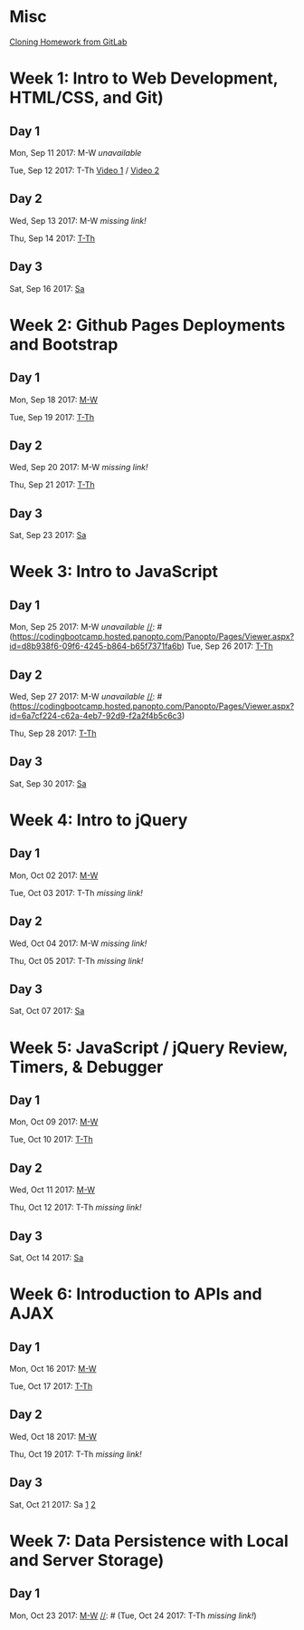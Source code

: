 # Misc
[Cloning Homework from GitLab](https://codingbootcamp.hosted.panopto.com/Panopto/Pages/Viewer.aspx?id=aebbfab4-ac5e-4bdd-9ba4-5bf462dc9dfa)



# Week 1: Intro to Web Development, HTML/CSS, and Git)
## Day 1
Mon, Sep 11 2017: M-W *unavailable*

Tue, Sep 12 2017: T-Th 
[Video 1](https://codingbootcamp.hosted.panopto.com/Panopto/Pages/Viewer.aspx?id=e9a30c5d-ee49-4eb9-a18c-2785d1bc3591) /
[Video 2](https://codingbootcamp.hosted.panopto.com/Panopto/Pages/Viewer.aspx?id=f6dc4455-45ea-4aa3-b018-7202f96b4287)

## Day 2
Wed, Sep 13 2017: M-W *missing link!*

Thu, Sep 14 2017: [T-Th](https://codingbootcamp.hosted.panopto.com/Panopto/Pages/Viewer.aspx?id=2411d1d5-4431-4c76-9159-fa9122605488)

## Day 3
Sat, Sep 16 2017: [Sa](https://codingbootcamp.hosted.panopto.com/Panopto/Pages/Viewer.aspx?id=9d58497a-2466-482a-8b70-ac3f63623fe6)




# Week 2: Github Pages Deployments and Bootstrap
## Day 1
Mon, Sep 18 2017: [M-W](https://codingbootcamp.hosted.panopto.com/Panopto/Pages/Viewer.aspx?id=7f1e6443-ad1f-4e88-b41b-71a632b37b21)

Tue, Sep 19 2017: [T-Th](https://codingbootcamp.hosted.panopto.com/Panopto/Pages/Viewer.aspx?id=1f1d9a67-7a09-4da4-b087-6b82e551d6b6)

## Day 2
Wed, Sep 20 2017: M-W *missing link!*

Thu, Sep 21 2017: [T-Th](https://codingbootcamp.hosted.panopto.com/Panopto/Pages/Viewer.aspx?id=4b100463-ad83-46e8-9dbb-a47e6dbc35b5)

## Day 3
Sat, Sep 23 2017: [Sa](https://codingbootcamp.hosted.panopto.com/Panopto/Pages/Viewer.aspx?id=92441234-3471-4317-80ef-5311af95e237)




# Week 3: Intro to JavaScript
## Day 1
Mon, Sep 25 2017: M-W *unavailable*
[//]: # (https://codingbootcamp.hosted.panopto.com/Panopto/Pages/Viewer.aspx?id=d8b938f6-09f6-4245-b864-b65f7371fa6b)
Tue, Sep 26 2017: [T-Th](https://codingbootcamp.hosted.panopto.com/Panopto/Pages/Viewer.aspx?id=53bc0c64-82ae-4fb2-bf98-d62ce2e1edf5)

## Day 2
Wed, Sep 27 2017: M-W *unavailable*
[//]: # (https://codingbootcamp.hosted.panopto.com/Panopto/Pages/Viewer.aspx?id=6a7cf224-c62a-4eb7-92d9-f2a2f4b5c6c3)

Thu, Sep 28 2017: [T-Th](https://codingbootcamp.hosted.panopto.com/Panopto/Pages/Viewer.aspx?id=cfb6e4f5-8fdb-450d-80bb-8362d64c90d8)

## Day 3
Sat, Sep 30 2017: [Sa](https://codingbootcamp.hosted.panopto.com/Panopto/Pages/Viewer.aspx?id=1ff6c86e-c973-4bf6-bf6a-7b0e81a60419)



# Week 4: Intro to jQuery
## Day 1
Mon, Oct 02 2017: [M-W](https://codingbootcamp.hosted.panopto.com/Panopto/Pages/Viewer.aspx?id=7a9c20a2-d8c7-49d3-9aff-105f5284bb19)

Tue, Oct 03 2017: T-Th *missing link!*

## Day 2
Wed, Oct 04 2017: M-W *missing link!*

Thu, Oct 05 2017: T-Th *missing link!*

## Day 3
Sat, Oct 07 2017: [Sa](https://codingbootcamp.hosted.panopto.com/Panopto/Pages/Viewer.aspx?id=4fbb04bc-4c30-4391-abd4-0e9bab362f96)



# Week 5: JavaScript / jQuery Review, Timers, & Debugger
## Day 1
Mon, Oct 09 2017: [M-W](https://codingbootcamp.hosted.panopto.com/Panopto/Pages/Viewer.aspx?id=4fbb04bc-4c30-4391-abd4-0e9bab362f96)

Tue, Oct 10 2017: [T-Th](https://codingbootcamp.hosted.panopto.com/Panopto/Pages/Viewer.aspx?id=366dbb81-741a-4ca7-82fc-afec55c09831)

## Day 2
Wed, Oct 11 2017: [M-W](https://codingbootcamp.hosted.panopto.com/Panopto/Pages/Viewer.aspx?id=7ac7d97a-38c7-442c-8eb1-5ef4612d6751)

Thu, Oct 12 2017: T-Th *missing link!*

## Day 3
Sat, Oct 14 2017: [Sa](https://codingbootcamp.hosted.panopto.com/Panopto/Pages/Viewer.aspx?id=0e67488b-0b28-4b2d-b0d6-30910c523db1)


# Week 6: Introduction to APIs and AJAX
## Day 1
Mon, Oct 16 2017: [M-W](https://codingbootcamp.hosted.panopto.com/Panopto/Pages/Viewer.aspx?id=38a6a8a3-f61e-4ee2-8627-f7a79a8f2db4)

Tue, Oct 17 2017: [T-Th](https://codingbootcamp.hosted.panopto.com/Panopto/Pages/Viewer.aspx?id=b3d3beb6-9ffc-4a18-80a8-e5131422f2ec)

## Day 2
Wed, Oct 18 2017: [M-W](https://codingbootcamp.hosted.panopto.com/Panopto/Pages/Viewer.aspx?id=36f89843-3442-44fc-9283-8e29e7b5778e)

Thu, Oct 19 2017: T-Th *missing link!*

## Day 3
Sat, Oct 21 2017: Sa [1](https://codingbootcamp.hosted.panopto.com/Panopto/Pages/Viewer.aspx?id=a2a193d1-1a09-43a7-88c0-ad90c395b21a) [2](https://codingbootcamp.hosted.panopto.com/Panopto/Pages/Viewer.aspx?id=7889f5be-f891-45cf-9223-ba8314da803d)


# Week 7: Data Persistence with Local and Server Storage)
## Day 1
Mon, Oct 23 2017: [M-W](https://codingbootcamp.hosted.panopto.com/Panopto/Pages/Viewer.aspx?id=89e9a674-a445-4f01-be46-8dc39a39c36b)
[//]: # (Tue, Oct 24 2017: T-Th *missing link!*)

[//]: # (## Day 2)
[//]: # (Wed, Oct 25 2017: M-W *missing link!*)
[//]: # (Thu, Oct 26 2017: T-Th *missing link!*)

[//]: # (## Day 3)
[//]: # (Sat, Oct 28 2017: Sa *missing link!*)


[//]: # (# Week 8:  Project #1 - Week 1)
[//]: # (## Day 1)
[//]: # (Mon, Oct 30 2017: M-W *missing link!*)
[//]: # (Tue, Oct 31 2017: T-Th *missing link!*)

[//]: # (## Day 2)
[//]: # (Wed, Nov 1 2017: M-W *missing link!*)
[//]: # (Thu, Nov 2 2017: T-Th *missing link!*)

[//]: # (## Day 3)
[//]: # (Sat, Nov 4 2017: Sa *missing link!*)